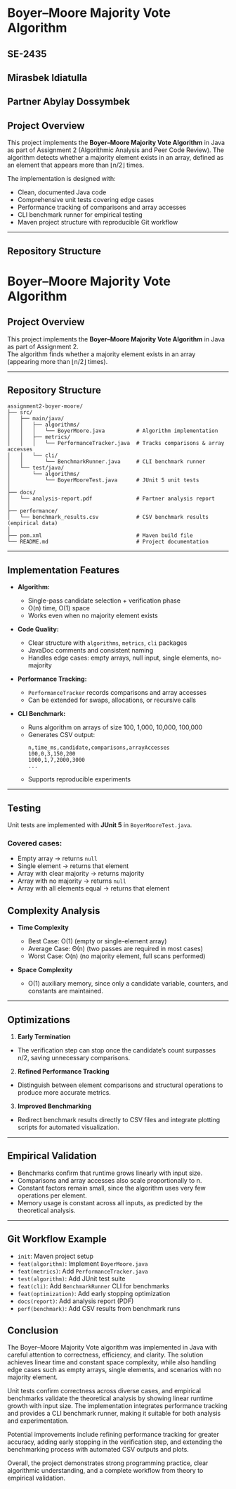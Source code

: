 # Boyer–Moore Majority Vote Algorithm
 SE-2435
---
 Mirasbek Idiatulla 
---
 Partner Abylay Dossymbek
---


## Project Overview
This project implements the **Boyer–Moore Majority Vote Algorithm** in Java as part of Assignment 2 (Algorithmic Analysis and Peer Code Review). The algorithm detects whether a majority element exists in an array, defined as an element that appears more than ⌊n/2⌋ times.

The implementation is designed with:
- Clean, documented Java code
- Comprehensive unit tests covering edge cases
- Performance tracking of comparisons and array accesses
- CLI benchmark runner for empirical testing
- Maven project structure with reproducible Git workflow

---

## Repository Structure  
# Boyer–Moore Majority Vote Algorithm

## Project Overview
This project implements the **Boyer–Moore Majority Vote Algorithm** in Java as part of Assignment 2.  
The algorithm finds whether a majority element exists in an array (appearing more than ⌊n/2⌋ times).

---

## Repository Structure

```text
assignment2-boyer-moore/
├── src/
│   ├── main/java/
│   │   ├── algorithms/
│   │   │   └── BoyerMoore.java          # Algorithm implementation
│   │   ├── metrics/
│   │   │   └── PerformanceTracker.java  # Tracks comparisons & array accesses
│   │   └── cli/
│   │       └── BenchmarkRunner.java     # CLI benchmark runner
│   └── test/java/
│       └── algorithms/
│           └── BoyerMooreTest.java      # JUnit 5 unit tests
│
├── docs/
│   └── analysis-report.pdf              # Partner analysis report
│
├── performance/
│   └── benchmark_results.csv            # CSV benchmark results (empirical data)
│
├── pom.xml                              # Maven build file
└── README.md                            # Project documentation
```

---

## Implementation Features

- **Algorithm:**
    - Single-pass candidate selection + verification phase
    - O(n) time, O(1) space
    - Works even when no majority element exists

- **Code Quality:**
    - Clear structure with `algorithms`, `metrics`, `cli` packages
    - JavaDoc comments and consistent naming
    - Handles edge cases: empty arrays, null input, single elements, no-majority

- **Performance Tracking:**
    - `PerformanceTracker` records comparisons and array accesses
    - Can be extended for swaps, allocations, or recursive calls

- **CLI Benchmark:**
    - Runs algorithm on arrays of size 100, 1,000, 10,000, 100,000
    - Generates CSV output:
      ```
      n,time_ms,candidate,comparisons,arrayAccesses
      100,0,3,150,200
      1000,1,7,2000,3000
      ...
      ```  
    - Supports reproducible experiments

---

## Testing

Unit tests are implemented with **JUnit 5** in `BoyerMooreTest.java`.

### Covered cases:
- Empty array → returns `null`
- Single element → returns that element
- Array with clear majority → returns majority
- Array with no majority → returns `null`
- Array with all elements equal → returns that element

## Complexity Analysis

- **Time Complexity**
  - Best Case: O(1) (empty or single-element array)
  - Average Case: Θ(n) (two passes are required in most cases)
  - Worst Case: O(n) (no majority element, full scans performed)

- **Space Complexity**
  - O(1) auxiliary memory, since only a candidate variable, counters, and constants are maintained.

---

## Optimizations

1. **Early Termination**
  - The verification step can stop once the candidate’s count surpasses n/2, saving unnecessary comparisons.

2. **Refined Performance Tracking**
  - Distinguish between element comparisons and structural operations to produce more accurate metrics.

3. **Improved Benchmarking**
  - Redirect benchmark results directly to CSV files and integrate plotting scripts for automated visualization.

---

## Empirical Validation

- Benchmarks confirm that runtime grows linearly with input size.
- Comparisons and array accesses also scale proportionally to n.
- Constant factors remain small, since the algorithm uses very few operations per element.
- Memory usage is constant across all inputs, as predicted by the theoretical analysis.

---

## Git Workflow Example

- `init`: Maven project setup
- `feat(algorithm)`: Implement `BoyerMoore.java`
- `feat(metrics)`: Add `PerformanceTracker.java`
- `test(algorithm)`: Add JUnit test suite
- `feat(cli)`: Add `BenchmarkRunner` CLI for benchmarks
- `feat(optimization)`: Add early stopping optimization
- `docs(report)`: Add analysis report (PDF)
- `perf(benchmark)`: Add CSV results from benchmark runs  
## Conclusion

The Boyer–Moore Majority Vote algorithm was implemented in Java with careful attention to correctness,
efficiency, and clarity. The solution achieves linear time and constant space complexity, while also
handling edge cases such as empty arrays, single elements, and scenarios with no majority element.

Unit tests confirm correctness across diverse cases, and empirical benchmarks validate the theoretical
analysis by showing linear runtime growth with input size. The implementation integrates performance
tracking and provides a CLI benchmark runner, making it suitable for both analysis and experimentation.

Potential improvements include refining performance tracking for greater accuracy, adding early stopping
in the verification step, and extending the benchmarking process with automated CSV outputs and plots.

Overall, the project demonstrates strong programming practice, clear algorithmic understanding, and a
complete workflow from theory to empirical validation.  




